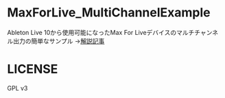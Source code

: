 # MaxForLive_MultiChannelExample
Ableton Live 10から使用可能になったMax For Liveデバイスのマルチチャンネル出力の簡単なサンプル →[解説記事](https://qiita.com/AkiyukiOkayasu/items/c5e8e9c540b9448186b6)

# LICENSE
GPL v3
